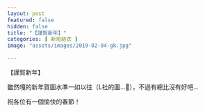 ```yaml
---
layout: post
featured: false
hidden: false
title: "【謹賀新年】"
categories: [ 新垣結衣 ]
image: "assets/images/2019-02-04-gk.jpg"

---
```

【謹賀新年】

雖然嘎的新年賀圖水準一如以往（L社的圖...🤣），不過有總比沒有好吧...

祝各位有一個愉快的春節！
